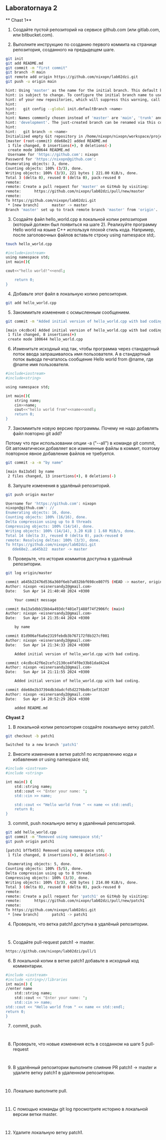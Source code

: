 ## Laboratornaya 2


** Chast 1**

1. Создайте пустой репозиторий на сервисе github.com (или gitlab.com, или bitbucket.com).

2. Выполните инструкцию по созданию первого коммита на странице репозитория, созданного на предыдещем шаге.
`````sh
git init
git add README.md
git commit -m "first commit"
git branch -M main
git remote add origin https://github.com/nixopn/lab02dzi.git
git push -u origin main
`````

`````sh
hint: Using 'master' as the name for the initial branch. This default branch name
hint: is subject to change. To configure the initial branch name to use in all
hint: of your new repositories, which will suppress this warning, call:
hint:
hint:   git config --global init.defaultBranch <name>
hint:
hint: Names commonly chosen instead of 'master' are 'main', 'trunk' and
hint: 'development'. The just-created branch can be renamed via this command:
hint:
hint:   git branch -m <name>
Initialized empty Git repository in /home/nixopn/nixopn/workspace/projects/lab02/.git/
[master (root-commit) dde68e2] added README.md
 1 file changed, 0 insertions(+), 0 deletions(-)
 create mode 100644 README.md
 Username for 'https://github.com': nixopn
Password for 'https://nixopn@github.com':
Enumerating objects: 3, done.
Counting objects: 100% (3/3), done.
Writing objects: 100% (3/3), 221 bytes | 221.00 KiB/s, done.
Total 3 (delta 0), reused 0 (delta 0), pack-reused 0
remote:
remote: Create a pull request for 'master' on GitHub by visiting:
remote:      https://github.com/nixopn/lab02dzi/pull/new/master
remote:
To https://github.com/nixopn/lab02dzi.git
 * [new branch]      master -> master
Branch 'master' set up to track remote branch 'master' from 'origin'.
`````

3. Создайте файл hello_world.cpp в локальной копии репозитория (который должен был появиться на шаге 2). Реализуйте программу Hello world на языке C++ используя плохой стиль кода. Например, после заголовочных файлов вставьте строку using namespace std;.

`````sh
touch hello_world.cpp
`````

`````sh
#include<iostream>
using namespace std;
int main(){

cout<<"hello world!"<<endl;

    return 0;
}
`````

4. Добавьте этот файл в локальную копию репозитория.

`````sh
git add hello_world.cpp
`````

5. Закоммитьте изменения с осмысленным сообщением.

`````sh
git commit -m "Added initial version of hello_world.cpp with bad coding."
`````

`````sh
[main c4cdbc4] Added initial version of hello_world.cpp with bad coding.
 1 file changed, 8 insertions(+)
 create mode 100644 hello_world.cpp
`````

6. Изменитьте исходный код так, чтобы программа через стандартный поток ввода запрашивалось имя пользователя. А в стандартный поток вывода печаталось сообщение Hello world from @name, где @name имя пользователя.

`````sh
#include<iostream>
#include<string>

using namespace std;

int main(){
	string name;
	cin>>name;
	cout<<"hello world from"<<name<<endl;
	return 0;
}
`````

7. Закоммитьте новую версию программы. Почему не надо добавлять файл повторно git add?

Потому что при использовании опции -a ("--all") в команде git commit, Git автоматически добавляет все измененные файлы в коммит, поэтому повторное явное добавление файлов не требуется.

`````sh
git commit -a -m "by name"
`````

`````sh
[main 0a13a5d] by name
 2 files changed, 13 insertions(+), 8 deletions(-)
`````

8. Запуште изменения в удалёный репозиторий.

`````sh
git push origin master
`````

`````sh
Username for 'https://github.com': nixopn
nixopn@github.com': //
Enumerating objects: 16, done.
Counting objects: 100% (16/16), done.
Delta compression using up to 8 threads
Compressing objects: 100% (14/14), done.
Writing objects: 100% (14/14), 3.20 KiB | 1.60 MiB/s, done.
Total 14 (delta 3), reused 0 (delta 0), pack-reused 0
remote: Resolving deltas: 100% (3/3), done.
To https://github.com/nixopn/lab02dzi.git
   dde68e2..a645b22  master -> master
`````

9. Проверьте, что история коммитов доступна в удалёный репозитории.

`````sh
git log origin/master
`````

`````sh
commit a645b22476d536a360f6eb7a032bbf698ce807f5 (HEAD -> master, origin/master)
Author: nixopn <eisnersandy2@gmail.com>
Date:   Sun Apr 14 21:40:40 2024 +0300

    Your commit message

commit 0a13a5dbb15bb4a493dcf401e71488f74f2906fc (main)
Author: nixopn <eisnersandy2@gmail.com>
Date:   Sun Apr 14 21:35:44 2024 +0300

    by name

commit 81d906af6a6e2319febdb3b767172f8b327cf001
Author: nixopn <eisnersandy2@gmail.com>
Date:   Sun Apr 14 21:34:33 2024 +0300

    Added initial version of hello_world.cpp with bad coding.

commit c4cdbc42f6e2cefc2130ce4f4f0e33b81dad42e4
Author: nixopn <eisnersandy2@gmail.com>
Date:   Sun Apr 14 21:11:55 2024 +0300

    Added initial version of hello_world.cpp with bad coding.

commit dde68e2b37394db3dadcfd5d2276bd0c1ef35207
Author: nixopn <eisnersandy2@gmail.com>
Date:   Sun Apr 14 20:52:29 2024 +0300

    added README.md
`````

**Chyast 2**

1. В локальной копии репозитория создайте локальную ветку patch1.

`````sh
git checkout -b patch1
`````

`````sh
Switched to a new branch 'patch1'
`````

2. Внесите изменения в ветке patch1 по исправлению кода и избавления от using namespace std;

`````sh
#include <iostream>
#include <string>

int main() {
    std::string name;
    std::cout << "Enter your name: ";
    std::cin >> name;

    std::cout << "Hello world from " << name << std::endl;
    return 0;
}
`````

3. commit, push локальную ветку в удалённый репозиторий.

`````sh
git add hello_world.cpp
git commit -m "Removed using namespace std;"
git push origin patch1

`````

`````sh
[patch1 bffb455] Removed using namespace std;
 1 file changed, 8 insertions(+), 8 deletions(-)
 
 Enumerating objects: 5, done.
Counting objects: 100% (5/5), done.
Delta compression using up to 8 threads
Compressing objects: 100% (3/3), done.
Writing objects: 100% (3/3), 428 bytes | 214.00 KiB/s, done.
Total 3 (delta 0), reused 0 (delta 0), pack-reused 0
remote:
remote: Create a pull request for 'patch1' on GitHub by visiting:
remote:      https://github.com/nixopn/lab02dzi/pull/new/patch1
remote:
To https://github.com/nixopn/lab02dzi.git
 * [new branch]      patch1 -> patch1
`````

4. Проверьте, что ветка patch1 доступна в удалёный репозитории.

`````sh

`````

`````sh

`````

5. Создайте pull-request patch1 -> master.

`````sh
https://github.com/nixopn/lab02dzi/pull/1
`````


6. В локальной копии в ветке patch1 добавьте в исходный код комментарии.

`````sh
#include <iostream>
#include <string>//libraries
int main() {
//enter name
    std::string name;
    std::cout << "Enter your name: ";
    std::cin >> name;
std::cout << "Hello world from " << name << std::endl;
return 0;
}
`````

7. commit, push.

`````sh

`````

`````sh

`````

8. Проверьте, что новые изменения есть в созданном на шаге 5 pull-request

`````sh

`````

`````sh

`````

9. В удалённый репозитории выполните слияние PR patch1 -> master и удалите ветку patch1 в удаленном репозитории.

`````sh

`````

`````sh

`````

10. Локально выполните pull.

`````sh

`````

`````sh

`````

11. С помощью команды git log просмотрите историю в локальной версии ветки master.

`````sh

`````

`````sh

`````

12. Удалите локальную ветку patch1.

`````sh

`````

`````sh

`````

